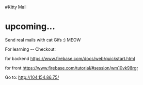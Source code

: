 #Kitty Mail
# upcoming...

Send real mails with cat Gifs :)
MEOW

For learning -- Checkout:

for backend
https://www.firebase.com/docs/web/quickstart.html

for front
https://www.firebase.com/tutorial/#session/wm10vk98rgr

Go to:
http://104.154.86.75/
